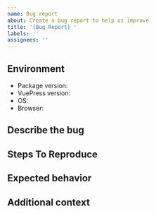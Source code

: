 ```yaml
---
name: Bug report
about: Create a bug report to help us improve
title: '[Bug Report] '
labels: ''
assignees: ''
---
```


## Environment

<!-- Please provide the environment info -->

<!--
For example:
- Package version: vuepress-plugin-mathjax@1.2.8
- VuePress version: vuepress@1.0.3
- OS: Windows 10 x64
- Browser: Chrome 75.0.3770.100
 -->

- Package version:
- VuePress version:
- OS:
- Browser:

## Describe the bug

<!-- A clear and concise description of what the bug is. -->

## Steps To Reproduce

<!-- If possbile, please create a reproduce repository so we can reproduce the bug quickly. -->

<!--
Steps to reproduce the behavior, for example:
1. Go to '...'
2. Click on '....'
3. Scroll down to '....'
4. See error

## Screenshots
-->

<!-- If applicable, add screenshots to help explain your problem. -->

## Expected behavior

<!-- A clear and concise description of what you expected to happen. -->

## Additional context

<!-- Add any other context about the problem here. -->
